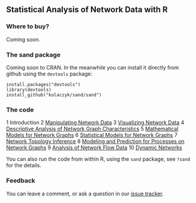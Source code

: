 
## Statistical Analysis of Network Data with R

### Where to buy?

Coming soon.

### The sand package

Coming soon to CRAN. In the meanwhile you can install it
directly from github using the `devtools` package:

```
install.packages("devtools")
library(devtools)
install_github("kolaczyk/sand/sand")
```

### The code

1 Introduction
2 [Manipulating Network Data](sand/inst/code/chapter2.R)
3 [Visualizing Network Data](sand/inst/code/chapter3.R)
4 [Descriptive Analysis of Network Graph Characteristics](sand/inst/code/chapter4.R)
5 [Mathematical Models for Network Graphs](sand/inst/code/chapter5.R)
6 [Statistical Models for Network Graphs](sand/inst/code/chapter6.R)
7 [Network Topology Inference](sand/inst/code/chapter7.R)
8 [Modeling and Prediction for Processes on Network Graphs](sand/inst/code/chapter8.R)
9 [Analysis of Network Flow Data](sand/inst/code/chapter9.R)
10 [Dynamic Networks](sand/inst/code/chapter10.R)

You can also run the code from within R, using the `sand` package,
see `?sand` for the details.

### Feedback

You can leave a comment, or ask a question in our
[issue tracker](https://github.com/kolaczyk/sand/issues).

